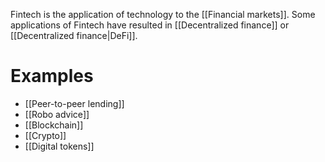 Fintech is the application of technology to the [[Financial markets]]. Some applications of Fintech have resulted in [[Decentralized finance]] or [[Decentralized finance|DeFi]].
# Examples
- [[Peer-to-peer lending]]
- [[Robo advice]]
- [[Blockchain]]
- [[Crypto]]
- [[Digital tokens]]